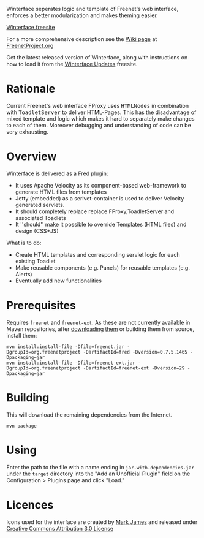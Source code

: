 Winterface seperates logic and template of Freenet's web interface, enforces a better modularization and makes theming easier.

[Winterface freesite](http://127.0.0.1:8888/USK@k-JXT6Ljmn435YB2rq6uB5dpiBVzU9hfsndau1soUek,LXUiN2L-A9duMjGDsKBu0kAt9tEig6ea6B6gRQZegkE,AQACAAE/Winterface/0/)

For a more comprehensive description see the [Wiki page](https://wiki.freenetproject.org/User:Pausb/Winterface) at [FreenetProject.org](https://freenetproject.org)

Get the latest released version of Winterface, along with instructions on how to load it from the [Winterface Updates](http://127.0.0.1:8888/USK@it0CEEZMIjspaDLopVr7QRPEat7GzbXJMX-OpiVDEhM,OOL0jKyXVaH400BPebAPu4dsDDDgogpAkWUnyqJgu88,AQACAAE/winterface-updates/4/) freesite.

# Rationale
Current Freenet's web interface FProxy uses <tt>HTMLNodes</tt> in combination with <tt>ToadletServer</tt> to deliver HTML-Pages. This has the disadvantage of mixed template and logic which makes it hard to separately make changes to each of them. Moreover debugging and understanding of code can be very exhausting.

# Overview
Winterface is delivered as a Fred plugin:

* It uses Apache Velocity as its component-based web-framework to generate HTML files from templates
* Jetty (embedded) as a serlvet-container is used to deliver Velocity generated servlets.
* It should completely replace replace FProxy,ToadletServer and associated Toadlets
* It ''should'' make it possible to override Templates (HTML files) and design (CSS+JS)

What is to do:

* Create HTML templates and corresponding servlet logic for each existing Toadlet
* Make reusable components (e.g. Panels) for reusable templates (e.g. Alerts)
* Eventually add new functionalities

# Prerequisites

Requires `freenet` and `freenet-ext`. As these are not currently available in Maven repositories,
after [downloading](https://downloads.freenetproject.org/alpha/freenet-build01465.jar)
[them](https://downloads.freenetproject.org/alpha/freenet-ext.jar) or building them from source, install them:

    mvn install:install-file -Dfile=freenet.jar -DgroupId=org.freenetproject -DartifactId=fred -Dversion=0.7.5.1465 -Dpackaging=jar
    mvn install:install-file -Dfile=freenet-ext.jar -DgroupId=org.freenetproject -DartifactId=freenet-ext -Dversion=29 -Dpackaging=jar

# Building

This will download the remaining dependencies from the Internet.

    mvn package

# Using

Enter the path to the file with a name ending in `jar-with-dependencies.jar` under the `target` directory into the "Add an Unofficial Plugin" field on the Configuration > Plugins page and click "Load."

# Licences
Icons used for the interface are created by [Mark James](http://www.famfamfam.com/lab/icons/silk/) and released under [Creative Commons Attribution 3.0 License](http://creativecommons.org/licenses/by/3.0/) 

